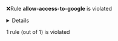 :x:Rule **allow-access-to-google** is violated
<p><details><summary>Details</summary>

Allowed connections from default/cartservice-1 to 172.217.0.0-172.217.255.255 in C:\nevo\projects\baseline-rules-verifier\tests\allow-access-to-google.yaml are not a subset of those in netpols\microservices-netpols.yaml

C:\nevo\projects\baseline-rules-verifier\tests\allow-access-to-google.yaml allows all connections while netpols\microservices-netpols.yaml does not.
</details></p>
1 rule (out of 1) is violated
